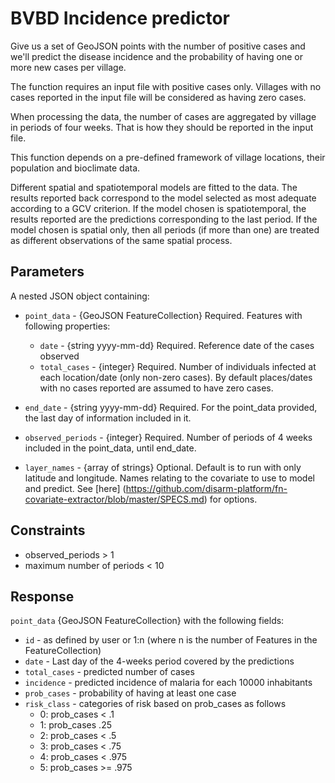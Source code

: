 # BVBD Incidence predictor

Give us a set of GeoJSON points with the number of positive cases and we'll
predict the disease incidence and the probability of having one or more new
cases per village.

The function requires an input file with positive cases only. Villages with no
cases reported in the input file will be considered as having zero cases.

When processing the data, the number of cases are aggregated by village in
periods of four weeks. That is how they should be reported in the input file.

This function depends on a pre-defined framework of village locations, their
population and bioclimate data.

Different spatial and spatiotemporal models are fitted to the data. The results
reported back correspond to the model selected as most adequate according to a
GCV criterion. If the model chosen is spatiotemporal, the results reported are
the predictions corresponding to the last period. If the model chosen is
spatial only, then all periods (if more than one) are treated as different
observations of the same spatial process.

## Parameters

A nested JSON object containing:
- `point_data` - {GeoJSON FeatureCollection} Required. Features with following
properties:
  - `date` - {string yyyy-mm-dd} Required. Reference date of the cases observed
  - `total_cases` - {integer} Required. Number of individuals infected at each
location/date (only non-zero cases). By default places/dates with no cases
reported are assumed to have zero cases.

- `end_date` - {string yyyy-mm-dd} Required. For the point_data provided, the
last day of information included in it.
- `observed_periods` - {integer} Required. Number of periods of 4 weeks included
in the point_data, until end_date.
- `layer_names` - {array of strings} Optional. Default is to run with only
latitude and longitude. Names relating to the covariate to use to model and
predict. See [here]
(https://github.com/disarm-platform/fn-covariate-extractor/blob/master/SPECS.md)
for options.


## Constraints

- observed_periods > 1
- maximum number of periods < 10

## Response

`point_data` {GeoJSON FeatureCollection} with the following fields: 
- `id` - as defined by user or 1:n (where n is the number of Features in the
FeatureCollection)
- `date` - Last day of the 4-weeks period covered by the predictions
- `total_cases` - predicted number of cases
- `incidence` - predicted incidence of malaria for each 10000 inhabitants
- `prob_cases` - probability of having at least one case
- `risk_class` - categories of risk based on prob_cases as follows
  - 0: prob_cases < .1
  - 1: prob_cases .25
  - 2: prob_cases < .5
  - 3: prob_cases < .75
  - 4: prob_cases < .975
  - 5: prob_cases >= .975
